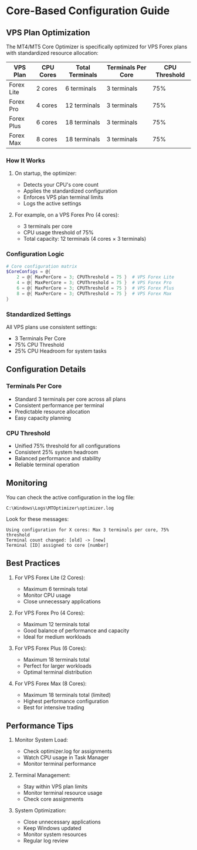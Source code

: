 # Core-Based Configuration Guide

## VPS Plan Optimization

The MT4/MT5 Core Optimizer is specifically optimized for VPS Forex plans with standardized resource allocation:

| VPS Plan     | CPU Cores | Total Terminals | Terminals Per Core | CPU Threshold |
|--------------|-----------|-----------------|-------------------|---------------|
| Forex Lite   | 2 cores   | 6 terminals     | 3 terminals      | 75%           |
| Forex Pro    | 4 cores   | 12 terminals    | 3 terminals      | 75%           |
| Forex Plus   | 6 cores   | 18 terminals    | 3 terminals      | 75%           |
| Forex Max    | 8 cores   | 18 terminals    | 3 terminals      | 75%           |

### How It Works

1. On startup, the optimizer:
   - Detects your CPU's core count
   - Applies the standardized configuration
   - Enforces VPS plan terminal limits
   - Logs the active settings

2. For example, on a VPS Forex Pro (4 cores):
   - 3 terminals per core
   - CPU usage threshold of 75%
   - Total capacity: 12 terminals (4 cores × 3 terminals)

### Configuration Logic

```powershell
# Core configuration matrix
$CoreConfigs = @{
    2 = @{ MaxPerCore = 3; CPUThreshold = 75 }  # VPS Forex Lite
    4 = @{ MaxPerCore = 3; CPUThreshold = 75 }  # VPS Forex Pro
    6 = @{ MaxPerCore = 3; CPUThreshold = 75 }  # VPS Forex Plus
    8 = @{ MaxPerCore = 3; CPUThreshold = 75 }  # VPS Forex Max
}
```

### Standardized Settings

All VPS plans use consistent settings:
- 3 Terminals Per Core
- 75% CPU Threshold
- 25% CPU Headroom for system tasks

## Configuration Details

### Terminals Per Core
- Standard 3 terminals per core across all plans
- Consistent performance per terminal
- Predictable resource allocation
- Easy capacity planning

### CPU Threshold
- Unified 75% threshold for all configurations
- Consistent 25% system headroom
- Balanced performance and stability
- Reliable terminal operation

## Monitoring

You can check the active configuration in the log file:
```
C:\Windows\Logs\MTOptimizer\optimizer.log
```

Look for these messages:
```
Using configuration for X cores: Max 3 terminals per core, 75% threshold
Terminal count changed: [old] -> [new]
Terminal [ID] assigned to core [number]
```

## Best Practices

1. For VPS Forex Lite (2 Cores):
   - Maximum 6 terminals total
   - Monitor CPU usage
   - Close unnecessary applications

2. For VPS Forex Pro (4 Cores):
   - Maximum 12 terminals total
   - Good balance of performance and capacity
   - Ideal for medium workloads

3. For VPS Forex Plus (6 Cores):
   - Maximum 18 terminals total
   - Perfect for larger workloads
   - Optimal terminal distribution

4. For VPS Forex Max (8 Cores):
   - Maximum 18 terminals total (limited)
   - Highest performance configuration
   - Best for intensive trading

## Performance Tips

1. Monitor System Load:
   - Check optimizer.log for assignments
   - Watch CPU usage in Task Manager
   - Monitor terminal performance

2. Terminal Management:
   - Stay within VPS plan limits
   - Monitor terminal resource usage
   - Check core assignments

3. System Optimization:
   - Close unnecessary applications
   - Keep Windows updated
   - Monitor system resources
   - Regular log review